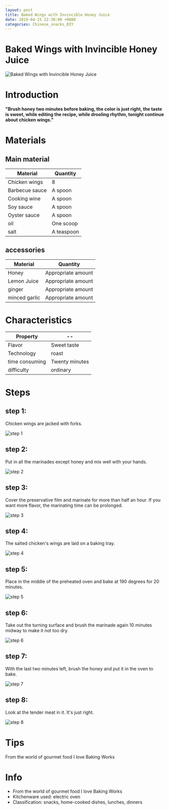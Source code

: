 ```yaml
---
layout: post
title: Baked Wings with Invincible Honey Juice
date: 2019-04-15 22:30:00 +0800
categories: Chinese_snacks_DIY
---
```


# Baked Wings with Invincible Honey Juice

![Baked Wings with Invincible Honey Juice]({{site.baseurl}}/img/429745/429745.jpg)

# Introduction

**"Brush honey two minutes before baking, the color is just right, the taste is sweet, while editing the recipe, while drooling rhythm, tonight continue about chicken wings."**

# Materials


## Main material

Material|Quantity
--|--
Chicken wings|8
Barbecue sauce|A spoon
Cooking wine|A spoon
Soy sauce|A spoon
Oyster sauce|A spoon
oil|One scoop
salt|A teaspoon

## accessories

Material|Quantity
--|--
Honey|Appropriate amount
Lemon Juice|Appropriate amount
ginger|Appropriate amount
minced garlic|Appropriate amount

# Characteristics

Property|--
--|--
Flavor|Sweet taste
Technology|roast
time consuming|Twenty minutes
difficulty|ordinary

# Steps

## step 1:

Chicken wings are jacked with forks.

![step 1]({{site.baseurl}}/img/429745/1.jpg)

## step 2:

Put in all the marinades except honey and mix well with your hands.

![step 2]({{site.baseurl}}/img/429745/2.jpg)

## step 3:

Cover the preservative film and marinate for more than half an hour. If you want more flavor, the marinating time can be prolonged.

![step 3]({{site.baseurl}}/img/429745/3.jpg)

## step 4:

The salted chicken's wings are laid on a baking tray.

![step 4]({{site.baseurl}}/img/429745/4.jpg)

## step 5:

Place in the middle of the preheated oven and bake at 190 degrees for 20 minutes.

![step 5]({{site.baseurl}}/img/429745/5.jpg)

## step 6:

Take out the turning surface and brush the marinade again 10 minutes midway to make it not too dry.

![step 6]({{site.baseurl}}/img/429745/6.jpg)

## step 7:

With the last two minutes left, brush the honey and put it in the oven to bake.

![step 7]({{site.baseurl}}/img/429745/7.jpg)

## step 8:

Look at the tender meat in it. It's just right.

![step 8]({{site.baseurl}}/img/429745/8.jpg)

# Tips

From the world of gourmet food I love Baking Works

# Info

- From the world of gourmet food I love Baking Works
- Kitchenware used: electric oven
- Classification: snacks, home-cooked dishes, lunches, dinners